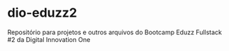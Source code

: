# dio-eduzz2
Repositório para projetos e outros arquivos do Bootcamp Eduzz Fullstack #2 da Digital Innovation One
